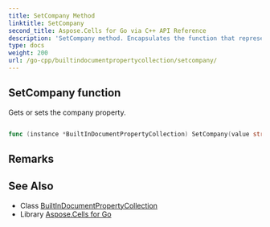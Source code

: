 ```yaml
---
title: SetCompany Method 
linktitle: SetCompany
second_title: Aspose.Cells for Go via C++ API Reference
description: 'SetCompany method. Encapsulates the function that represents setcompany in Go.'
type: docs
weight: 200
url: /go-cpp/builtindocumentpropertycollection/setcompany/
---
```


## SetCompany function

Gets or sets the company property.

```go

func (instance *BuiltInDocumentPropertyCollection) SetCompany(value string)  error

```

## Remarks


## See Also

* Class [BuiltInDocumentPropertyCollection](../)
* Library [Aspose.Cells for Go](../../)
